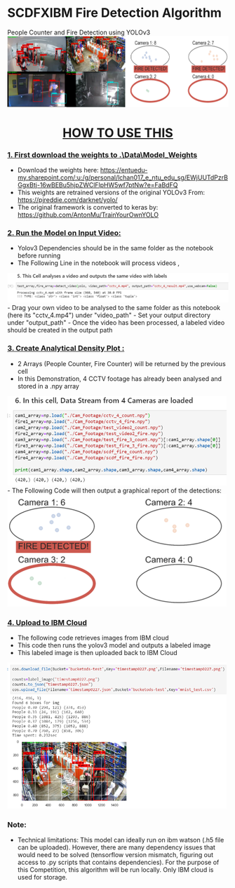 # SCDFXIBM Fire Detection Algorithm
People Counter and Fire Detection using YOLOv3
![alt text](Prototype.png)

# <u><center> HOW TO USE THIS </center></u>

### <u>1. First download the weights to .\Data\Model_Weights</u>
- Download the weights here: https://entuedu-my.sharepoint.com/:u:/g/personal/lchan017_e_ntu_edu_sg/EWjUUTdPzrBGgxBtj-16wBEBu5hjpZWClFlpHW5wf7ptNw?e=FaBdFQ
- This weights are retrained versions of the original YOLOv3 From: https://pjreddie.com/darknet/yolo/
- The original framework is converted to keras by: https://github.com/AntonMu/TrainYourOwnYOLO

### <u>2. Run the Model on Input Video:</u>
- Yolov3 Dependencies should be in the same folder as the notebook before running
- The Following Line in the notebook will process videos ,
<img src="IMG1.png" alt="drawing" width="700"/>
- Drag your own video to be analysed to the same folder as this notebook (here its "cctv_4.mp4") under "video_path"
- Set your output directory under "output_path"
- Once the video has been processed, a labeled video should be created in the output path

### <u>3. Create Analytical Density Plot :</u>
- 2 Arrays (People Counter, Fire Counter) will be returned by the previous cell
- In this Demonstration, 4 CCTV footage has already been analysed and stored in a .npy array
<img src="IMG2.png" alt="drawing" width="500"/>
- The Following Code will then output a graphical report of the detections:
<img src="IMG3.png" alt="drawing" width="500"/>

### <u>4. Upload to IBM Cloud</u>
- The following code retrieves images from IBM cloud
- This code then runs the yolov3 model and outputs a labeled image
- This labeled image is then uploaded back to IBM Cloud
<img src="IMG4.png" alt="drawing" width="500"/>

### Note:
- Technical limitations: This model can ideally run on ibm watson (.h5 file can be uploaded). However, there are many dependency issues that would need to be solved (tensorflow version mismatch, figuring out access to .py scripts that contains dependencies). For the purpose of this Competition, this algorithm will be run locally. Only IBM cloud is used for storage.
